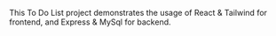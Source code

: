 This To Do List project demonstrates the usage of React & Tailwind for frontend, and Express & MySql for backend.